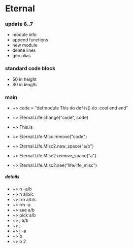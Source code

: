 # Eternal

### update 6..7
- module info
- append functions
- new module
- delete lines
- gen alias

### standard code block
- 50 in height
- 80 in length

### main

- ~> code = "defmodule This do def is() do :cool end end"
- ~> Eternal.Life.change("code", code)
- ~> This.is
- ~> Eternal.Life.Misc.remove("code")

- ~> Eternal.Life.Misc2.new_space("a/b")
- ~> Eternal.Life.Misc2.remove_space("a")
- ~> Eternal.Life.Misc2.see("life/life_misc")

##### details

- ~> n -a/b
- ~> n a/b/c
- ~> rm a/b/c
- ~> rm -a
- ~> see a/b
- ~> pick a/b
- ~> j a/b
- ~> j
- ~> j -a
- ~> b
- ~> b 2
